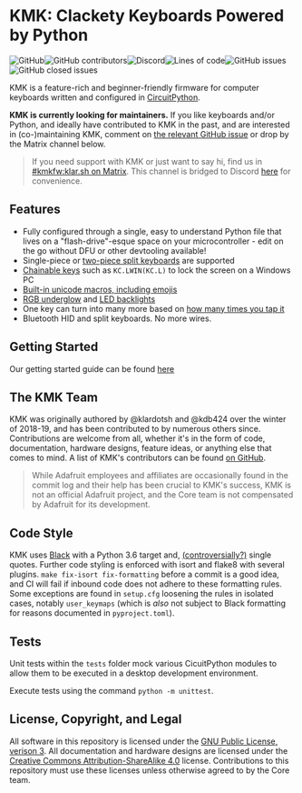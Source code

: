 # KMK: Clackety Keyboards Powered by Python
![GitHub](
https://img.shields.io/github/license/KMKfw/kmk_firmware
)![GitHub contributors](
https://img.shields.io/github/contributors/KMKfw/kmk_firmware
)![Discord](
https://img.shields.io/discord/493256121075761173?logo=Discord
)![Lines of code](https://img.shields.io/tokei/lines/github/KMKfw/kmk_firmware
)![GitHub issues](https://img.shields.io/github/issues-raw/KMKfw/kmk_firmware
)![GitHub closed issues](https://img.shields.io/github/issues-closed/KMKfw/kmk_firmware)


KMK is a feature-rich and beginner-friendly firmware for computer keyboards
written and configured in
[CircuitPython](https://github.com/adafruit/circuitpython).

**KMK is currently looking for maintainers.** If you like keyboards and/or
Python, and ideally have contributed to KMK in the past, and are interested in
(co-)maintaining KMK, comment on [the relevant GitHub
issue](https://github.com/KMKfw/kmk_firmware/issues/196) or drop by the Matrix
channel below.

> If you need support with KMK or just want to say hi, find us in
> [#kmkfw:klar.sh on Matrix](https://matrix.to/#/#kmkfw:klar.sh).  This channel
> is bridged to Discord
> [here](https://discord.gg/QBHUUpeGUd) for
> convenience.

## Features

- Fully configured through a single, easy to understand Python file that lives
  on a "flash-drive"-esque space on your microcontroller - edit on the go
  without DFU or other devtooling available!
- Single-piece or [two-piece split
  keyboards](https://github.com/KMKfw/kmk_firmware/blob/master/docs/split_keyboards.md)
  are supported
- [Chainable
  keys](https://github.com/KMKfw/kmk_firmware/blob/master/docs/keys.md) such as
  `KC.LWIN(KC.L)` to lock the screen on a Windows PC
- [Built-in unicode macros, including
  emojis](https://github.com/KMKfw/kmk_firmware/blob/master/docs/sequences.md)
- [RGB underglow](https://github.com/KMKfw/kmk_firmware/blob/master/docs/rgb.md)
  and [LED
  backlights](https://github.com/KMKfw/kmk_firmware/blob/master/docs/led.md)
- One key can turn into many more based on [how many times you tap
  it](https://github.com/KMKfw/kmk_firmware/blob/master/docs/tapdance.md)
- Bluetooth HID and split keyboards. No more wires.

## Getting Started

Our getting started guide can be found
[here](https://github.com/KMKfw/kmk_firmware/blob/master/docs/Getting_Started.md)

## The KMK Team

KMK was originally authored by @klardotsh and @kdb424 over the winter of
2018-19, and has been contributed to by numerous others since. Contributions
are welcome from all, whether it's in the form of code, documentation, hardware
designs, feature ideas, or anything else that comes to mind. A list of KMK's
contributors can be found [on
GitHub](https://github.com/KMKfw/kmk_firmware/graphs/contributors).

> While Adafruit employees and affiliates are occasionally found in the commit
> log and their help has been crucial to KMK's success, KMK is not an official
> Adafruit project, and the Core team is not compensated by Adafruit for its
> development.

## Code Style

KMK uses [Black](https://github.com/psf/black) with a Python 3.6 target and,
[(controversially?)](https://github.com/psf/black/issues/594) single quotes.
Further code styling is enforced with isort and flake8 with several plugins.
`make fix-isort fix-formatting` before a commit is a good idea, and CI will fail
if inbound code does not adhere to these formatting rules. Some exceptions are
found in `setup.cfg` loosening the rules in isolated cases, notably
`user_keymaps` (which is *also* not subject to Black formatting for reasons
documented in `pyproject.toml`).

## Tests

Unit tests within the `tests` folder mock various CicuitPython modules to allow
them to be executed in a desktop development environment.

Execute tests using the command `python -m unittest`.

## License, Copyright, and Legal

All software in this repository is licensed under the [GNU Public License,
verison 3](https://tldrlegal.com/license/gnu-general-public-license-v3-(gpl-3)).
All documentation and hardware designs are licensed under the [Creative Commons
Attribution-ShareAlike 4.0](https://creativecommons.org/licenses/by-sa/4.0/)
license. Contributions to this repository must use these licenses unless
otherwise agreed to by the Core team.
